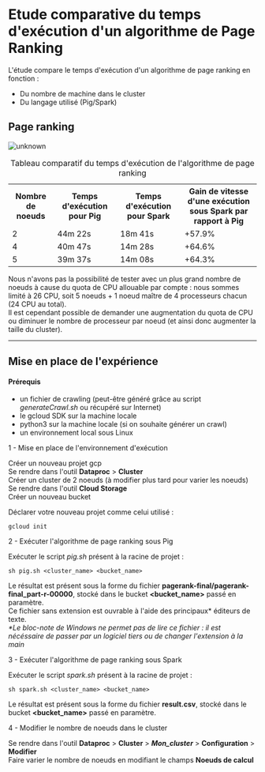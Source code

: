# Etude comparative du temps d'exécution d'un algorithme de Page Ranking 

L'étude compare le temps d'exécution d'un algorithme de page ranking en fonction :
* Du nombre de machine dans le cluster
* Du langage utilisé (Pig/Spark)

## Page ranking
![unknown](https://user-images.githubusercontent.com/56700560/138350960-7101a83c-8b5c-45b1-94ac-76b5c3c54815.png)

<table>
    <caption>Tableau comparatif du temps d'exécution de l'algorithme de page ranking</caption>
    <tr>
        <th scope="col">Nombre de noeuds</th>
        <th scope="col">Temps d'exécution pour Pig</th>
        <th scope="col">Temps d'exécution pour Spark</th>
        <th scope="col">Gain de vitesse d'une exécution sous Spark par rapport à Pig</th>
    </tr>
    <tr>
        <td>2</td>
        <td>44m 22s</td>
        <td>18m 41s</td>
        <td>+57.9%</td>
    </tr>
    <tr>
        <td>4</td>
        <td>40m 47s</td>
        <td>14m 28s</td>
        <td>+64.6%</td>
    </tr>
    <tr>
        <td>5</td>
        <td>39m 37s</td>
        <td>14m 08s</td>
        <td>+64.3%</td>
    </tr>
</table>

Nous n'avons pas la possibilité de tester avec un plus grand nombre de noeuds à cause du quota de CPU allouable par compte : nous sommes limité à 26 CPU, soit 5 noeuds + 1 noeud maître de 4 processeurs chacun (24 CPU au total).  
Il est cependant possible de demander une augmentation du quota de CPU ou diminuer le nombre de processeur par noeud (et ainsi donc augmenter la taille du cluster). 

---
## Mise en place de l'expérience

#### Prérequis

- un fichier de crawling (peut-être généré grâce au script *generateCrawl.sh* ou récupéré sur Internet)
- le gcloud SDK sur la machine locale
- python3 sur la machine locale (si on souhaite générer un crawl)
- un environnement local sous Linux

1 - Mise en place de l'environnement d'exécution

Créer un nouveau projet gcp  
Se rendre dans l'outil **Dataproc** > **Cluster**   
Créer un cluster de 2 noeuds (à modifier plus tard pour varier les noeuds)  
Se rendre dans l'outil **Cloud Storage**  
Créer un nouveau bucket  

Déclarer votre nouveau projet comme celui utilisé :   
```
gcloud init
```

2 - Exécuter l'algorithme de page ranking sous Pig

Exécuter le script *pig.sh* présent à la racine de projet :
```
sh pig.sh <cluster_name> <bucket_name>
```
Le résultat est présent sous la forme du fichier **pagerank-final/pagerank-final_part-r-00000**, stocké dans le bucket **<bucket_name>** passé en paramètre.  
Ce fichier sans extension est ouvrable à l'aide des principaux* éditeurs de texte.  
*\*Le bloc-note de Windows ne permet pas de lire ce fichier : il est nécéssaire de passer par un logiciel tiers ou de changer l'extension à la main*

3 - Exécuter l'algorithme de page ranking sous Spark

Exécuter le script *spark.sh* présent à la racine de projet :
```
sh spark.sh <cluster_name> <bucket_name>
```
Le résultat est présent sous la forme du fichier **result.csv**, stocké dans le bucket **<bucket_name>** passé en paramètre.

4 - Modifier le nombre de noeuds dans le cluster

Se rendre dans l'outil **Dataproc** > **Cluster** > ***Mon_cluster*** > **Configuration** > **Modifier**  
Faire varier le nombre de noeuds en modifiant le champs **Noeuds de calcul**

